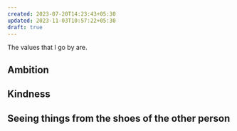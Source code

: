 ```yaml
---
created: 2023-07-20T14:23:43+05:30
updated: 2023-11-03T10:57:22+05:30
draft: true
---
```

The values that I go by are.

## Ambition

## Kindness

## Seeing things from the shoes of the other person


